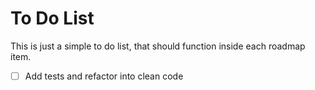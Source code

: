 # To Do List

This is just a simple to do list, that should function inside each roadmap item.

- [ ] Add tests and refactor into clean code